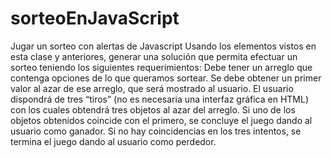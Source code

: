 # sorteoEnJavaScript
Jugar un sorteo con alertas de Javascript
Usando los elementos vistos en esta clase y anteriores, generar una solución que permita efectuar un sorteo teniendo los siguientes requerimientos:
Debe tener un arreglo que contenga opciones de lo que queramos sortear.
Se debe obtener un primer valor al azar de ese arreglo, que será mostrado al usuario.
El usuario dispondrá de tres “tiros” (no es necesaria una interfaz gráfica en HTML) con los cuales obtendrá tres objetos al azar del arreglo.
Si uno de los objetos obtenidos coincide con el primero, se concluye el juego dando al usuario como ganador.
Si no hay coincidencias en los tres intentos, se termina el juego dando al usuario como perdedor.
